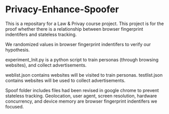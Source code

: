 # Privacy-Enhance-Spoofer
This is a repositary for a Law & Privay course project. This project is for the proof whether there is a relationship between browser fingerprint indentifers and stateless tracking.

We randomized values in browser fingerprint indentifers to verify our hypothesis.

experiment_Init.py is a python script to train personas (through browsing websites), and collect advertisements.

weblist.json contains websites will be visited to train personas. testlist.json contains websites will be used to collect advertisements.

Spoof folder includes files had been revised in google chrome to prevent stateless tracking. Geolocation, user agent, screen resolution, hardware concurrency, and device memory are browser fingerprint indentifers we focused.

